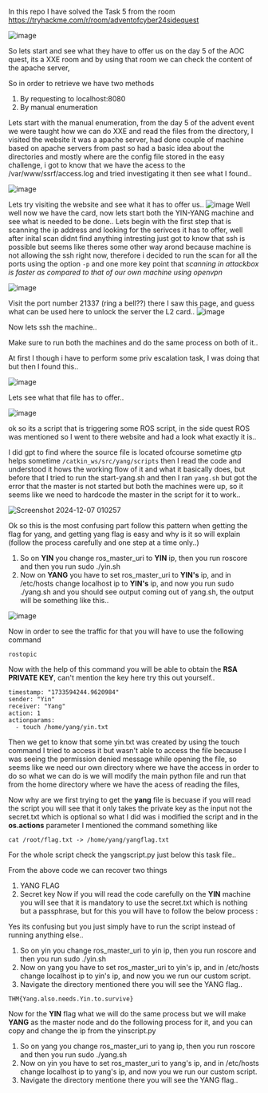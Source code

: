 In this repo I have solved the Task 5 from the room https://tryhackme.com/r/room/adventofcyber24sidequest

![image](https://github.com/user-attachments/assets/3a7d8e49-c955-4f22-baf9-042639ba98f8)

So lets start and see what they have to offer us on the day 5 of the AOC quest, its a XXE room and by using that room we can check the content of the apache server,

So in order to retrieve we have two methods
1. By requesting to localhost:8080
2. By manual enumeration

Lets start with the manual enumeration, from the day 5 of the advent event we were taught how we can do XXE and read the files from the directory, I visited the website it was a apache server, had done couple of machine based on apache servers from past so had a basic idea about the directories and mostly where are the config file stored in the easy challenge, i got to know that we have the acess to the /var/www/ssrf/access.log and tried investigating it then see what I found..

![image](https://github.com/user-attachments/assets/4feb9bb6-3d54-4ef5-a675-7ce3ea8d0593)

Lets try visiting the website and see what it has to offer us..
![image](https://github.com/user-attachments/assets/b8a28080-30d9-4d44-ac38-4d602944f5bf)
Well well now we have the card, now lets start both the YIN-YANG machine and see what is needed to be done..
Lets begin with the first step that is scanning the ip address and looking for the serivces it has to offer, well after inital scan didnt find anything intresting just got to know that ssh is possible but seems like theres some other way arond because machine is not allowing the ssh right now, therefore i decided to run the scan for all the ports using the option `-p` and one more key point that _scanning in attackbox is faster as compared to that of our own machine using openvpn_

![image](https://github.com/user-attachments/assets/d73fc89b-33e9-4758-9931-6eecbcaa2414)

Visit the port number 21337 (ring a bell??) there I saw this page, and guess what can be used here to unlock the server the L2 card..
![image](https://github.com/user-attachments/assets/b24ad71e-a7ca-444e-b3c2-38647691c8bf)

Now lets ssh the machine..

Make sure to run both the machines and do the same process on both of it..

At first I though i have to perform some priv escalation task, I was doing that but then I found this..

![image](https://github.com/user-attachments/assets/f1f5619a-b9ea-404a-9ee0-70a30ae3f8c5)

Lets see what that file has to offer..

![image](https://github.com/user-attachments/assets/7901e3ef-d80c-49b7-a96c-780347754af9)

ok so its a script that is triggering some ROS script, in the side quest ROS was mentioned so I went to there website and had a look what exactly it is..

I did gpt to find where the source file is located ofcourse sometime gtp helps sometime `/catkin_ws/src/yang/scripts` then I read the code and understood it hows the working flow of it and what it basically does, but before that I tried to run the  start-yang.sh and then I ran `yang.sh` but got the error that the master is not started but both the machines were up, so it seems like we need to hardcode the master in the script for it to work..


![Screenshot 2024-12-07 010257](https://github.com/user-attachments/assets/338aba57-d614-4c90-86f6-1d0ada27fba7)

Ok so this is the most confusing part follow this pattern when getting the flag for yang, and getting yang flag is easy and why is it so will explain (follow the process carefully and one step at a time only..)

1. So on **YIN** you change ros_master_uri to **YIN** ip, then you run roscore and then you run sudo ./yin.sh
2. Now on **YANG** you have to set ros_master_uri to **YIN's** ip, and in /etc/hosts change localhost ip to **YIN's** ip, and now you run sudo ./yang.sh and you should see output coming out of yang.sh, the output will be something like this..

![image](https://github.com/user-attachments/assets/15e26a6f-354d-4d27-98d9-f0a966759e6d)

Now in order to see the traffic for that you will have to use the following command 
```
rostopic
```

Now with the help of this command you will be able to obtain the **RSA PRIVATE KEY**, can't mention the key here try this out yourself..
```
timestamp: "1733594244.9620984"
sender: "Yin"
receiver: "Yang"
action: 1
actionparams: 
  - touch /home/yang/yin.txt
```

Then we get to know that some yin.txt was created by using the touch command I tried to access it but wasn't able to access the file because I was seeing the permission denied message while opening the file, so seems like we need our own directory where we have the access in order to do so what we can do is we will modify the main python file and run that from the home directory where we have the acess of reading the files,

Now why are we first trying to get the **yang** file is becuase if you will read the script you will see that it only takes the private key as the input not the secret.txt which is optional so what I did was i modified the script and in the **os.actions** parameter I mentioned the command something like 
```
cat /root/flag.txt -> /home/yang/yangflag.txt 
```
 For the whole script check the yangscript.py just below this task file..

From the above code we can recover two things 
1. YANG FLAG
2. Secret key
Now if you will read the code carefully on the **YIN** machine you will see that it is mandatory to use the secret.txt which is nothing but a passphrase, but for this you will have to follow the below process :

Yes its confusing but you just simply have to run the script instead of running anything else..

1. So on yin you change ros_master_uri to yin ip, then you run roscore and then you run sudo ./yin.sh
2. Now on yang you have to set ros_master_uri to yin's ip, and in /etc/hosts change localhost ip to yin's ip, and now you we run our custom script.
3. Navigate the directory mentioned there you will see the YANG flag..
```
THM{Yang.also.needs.Yin.to.survive}
```

Now for the **YIN** flag what we will do the same process but we will make **YANG** as the master node and do the following process for it, and you can copy and change the ip from the yinscript.py

1. So on yang you change ros_master_uri to yang ip, then you run roscore and then you run sudo ./yang.sh
2. Now on yin you have to set ros_master_uri to yang's ip, and in /etc/hosts change localhost ip to yang's ip, and now you we run our custom script.
3. Navigate the directory mentione there you will see the YANG flag..
